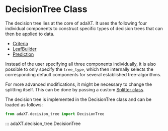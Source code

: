 # DecisionTree Class

The decision tree lies at the core of adaXT. It uses the following
four individual components to construct specific types of decision
trees that can then be applied to data.

- [Criteria](../criteria/criteria.md)
- [LeafBuilder]()
- [Prediction]()

Instead of the user specifying all three components individually, it
is also possible to only specify the ``tree_type``, which then
internally selects the corresponding default components for several
established tree-algorithms.

For more advanced modifications, it might be necessary to change the
splitting itself. This can be done by passing a custom [Splitter
class](../splitter/splitter.md).

The decision tree is implemented in the DecisionTree class and can be
loaded as follows:

```python
from adaXT.decision_tree import DecisionTree
```
::: adaXT.decision_tree.DecisionTree